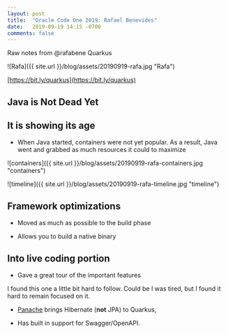 ```yaml
---
layout: post
title:  "Oracle Code One 2019: Rafael Benevides"
date:   2019-09-19 14:15 -0700
comments: false
---
```


Raw notes from @rafabene Quarkus

![Rafa]({{ site.url }}/blog/assets/20190919-rafa.jpg "Rafa")

[https://bit.ly/quarkus](https://bit.ly/quarkus)

## Java is Not Dead Yet

## It is showing its age

* When Java started, containers were not yet popular.  As a result, Java
  went and grabbed as much resources it could to maximize

![containers]({{ site.url }}/blog/assets/20190919-rafa-containers.jpg "containers")

![timeline]({{ site.url }}/blog/assets/20190919-rafa-timeline.jpg "timeline")

## Framework optimizations

* Moved as much as possible to the build phase

* Allows you to build a native binary

## Into live coding portion

* Gave a great tour of the important features

I found this one a little bit hard to follow.  Could be I was tired, but
I found it hard to remain focused on it.

* [Panache](https://developers.redhat.com/courses/quarkus/panache/)
  brings Hibernate (**not** JPA) to Quarkus, 
  
* Has built in support for Swagger/OpenAPI.


